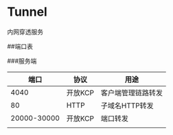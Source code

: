 # Tunnel

内网穿透服务

##端口表

###服务端

| 端口        | 协议     | 用途               |
| ----------- | -------- | ------------------ |
| 4040        | 开放KCP  | 客户端管理链路转发 |
| 80          | HTTP     | 子域名HTTP转发     |
| 20000-30000 | 开放KCP  | 端口转发           |
|             |          |                    |

